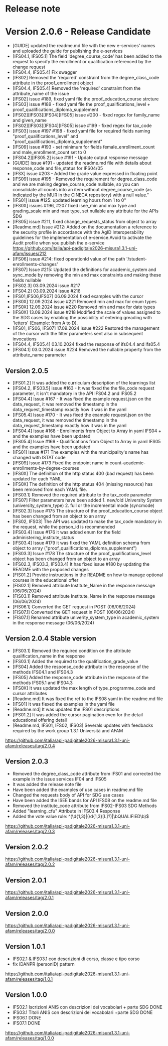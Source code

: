 # Release note

# Version 2.0.6 - Release Candidate
- [GUIDE] updated the readme.md file with the new e-services' names and uploaded the guide for publishing the e-services
- [IFS04.1, IFS05.1] The field 'degree_course_code' has been added to the request to specify the enrollment or qualification referenced by the change request
- [IFS04.4, IFS05.4] Fix swagger
- [IFS02] Removed the 'required' constraint from the degree_class_code attribute in the proof_enrollment object
- [IFS04.4, IFS05.4] Removed the 'required' constraint from the attribute_name of the issue
- [IFS02] issue #189, fixed yaml file the proof_education_course strcture 
- [IFS03] issue #189 - fixed yaml file the  proof_qualifications_level + proof_qualifications_diploma_supplement
- [IFS02][IFS03][IFS04][IFS05] issue #200 - fixed regex for family_name and given_name 
- [IFS02][IFS03][IFS04][IFS05] issue #199 - fixed regex for tax_code
- [IFS03] issue #197 #198 - fixed yaml file for required fields naming "proof_qualifications_level" and "proof_qualifications_diploma_supplement"
- [IFS09] issue #193 - set minimum for fields female_enrollment_count and  male_enrollment_count set to 0
- [IFS04.2][IFS05.2] issue #191 - Update output response message
- [GUIDE] issue #191 - updated the readme.md file with details about response_code and file_status for IFS04/05
- [IFSX] issue #203 - Added the grade value expressed in floating point
- [IFS09] issue #195 - Removed the requirement for degree_class_code and we are making degree_course_code nullable, so you can consolidate all counts into an item without degree_course_code (as indicated by the MUR in the CINECA repository) with a null value."
- [IFS01] issue #125: updated learning hours from 1 to 0"
- [IFS0X] issues  #196, #207 fixed isee_min and max type and grading_scale min and max type, set nullable any attribute for the APIs SDG
- [IFS05] issue #211, fixed change_requests_status from object to array
- [Readme.md]  Issue #212: Added on the documentation a reference to the security profile in accordance with the AgID Interoperability guidelines for the implementation of e-service.Avoid to activate the Audit profile when you publish the e-service https://github.com/italia/api-padigitale2026-misura1.3.1-uni-afam/issues/212
- [IFS06] issue #214: fixed operationId value of the path '/student-enrollments-changes'  
- [IFS07] Issue #215: Updated the definitions for academic_system and sync_mode by removing the min and max constraints and making these fields nullable
- [IFS02.3] 03.09.2024 issue #217
- [IFS04.2] 03.09.2024 issue #216
- [IFS01,IFS06,IFS07] 06.09.2024 fixed examples with the cursor
- [IFS0X] 12.09.2024 issue #221 Removed min and max for enum types
- [IFS0X] 12.09.2024 issue #220 Removed min and max for date types
- [IFS0X] 13.09.2024 issue #218 Modified the scale of values assigned to the SDG cases by enabling the possibility of entering greading with 'letters' (Example: from A to D).
- [IFS01, IFS06, IFS07] 17.09.2024 issue #222 Restored the management of the cursor with the filter parameters sent also in subsequent invocations
- [IFS04.4, IFS05.4] 03.10.2024 fixed the response of ifs04.4 and ifs05.4 
- [IFS04.1] 03.0.2024 issue #224 Removed the nullable property from the attribute_name parameter

## Version 2.0.5
- [IFS01.2] It was added the curriculum description of the learnings list
- [IFS04.2, IFS03.5] issue #163 - It was fixed the the file_code request parameter, it isn't mandatory in the API IFS04.2 and IFS05.2
- [IFS04.4] Issue #167 - It was fixed the example request.json on the data_request, it was removed the timestamp in the data_request_timestamp exactly how it was in the yaml
- [IFS05.4] Issue #170 - It was fixed the example request.json on the data_request, it was removed the timestamp in the data_request_timestamp exactly how it was in the yaml
- [IFS04.4] Issue #168 - Enrollments from Object to  Array in yaml IFS04 + and the examples have been updated
- [IFS05.4] Issue #169 - Qualifications from Object to Array in yaml IFS05 and the examples have been updated
- [IFS01] Issue #171 The examples with the municipality's name has changed with ISTAT code
- [IFS09] Issue #173 Fixed the endpoint name in count-academic-enrollments-by-degree-courses
- [IFS0X] The definition of the http status 400 (bad request) has been updated for each YAML
- [IFS0X] The definition of the http status 404 (missing resource) has been removed from each YAML file.
- [IFS03.1] Removed the required attribute to the tax_code parameter
- [IFS07] Filter parameters have been added 
        1. new/old University System (university_system_type)
        2. full or the incremental mode (syncmode)
- [IFS02.3] Issue #175 The structure of the proof_education_course object has been changed from an object to an array
- [IFS02, IFS03] The API was updated to make the tax_code mandatory in the request, while the person_id is recommended
- [IFS03.4] Issue #176 it was added enum for the field administering_institute_status
- [IFS03.4] Issue #179 it was fixed the YAML definition schema from object to array ("proof_qualifications_diploma_supplement")
- [IFS03.3] Issue #178 The structure of the proof_qualifications_level object has been changed from an object to an array
- [IFS02.3, IFS03.3, IFS03.4] It has fixed issue #180 by updating the README with the proposed changes
- [FIS01.2] Provide instructions in the README on how to manage optional courses in the educational offer
- [FIS02.1] Removed attribute Institute_Name in the response message (06/06/2024)
- [FIS03.1] Removed attribute Institute_Name in the response message (06/06/2024)
- [FIS06.1] Converted the GET request in POST (06/06/2024)
- [FIS07.1] Converted the GET request in POST (06/06/2024)
- [FIS07.1] Renamed attribute univerity_system_type in academic_system in the response message (06/06/2024)


## Version 2.0.4 Stable version

- [IFS03.1] Removed the required condition on the attribute qualification_name in the response
- [IFS03.1] Added the required to the qualification_grade_value
- [IFS04] Added the response_code attribute in the response of the methods IFS04.1 and IFS04.3
- [IFS05] Added the response_code attribute in the response of the methods IFS05.1 and IFS04.3
- [IFS0X] It was updated the max length of type_programme_code and cursor attributes
- [Readme.md] It was fixed the ref to the IFS08 yaml in the readme.md file
- [IFS01] It was fiexed the examples in the yaml file
- [Readme.md] It was updated the IFS01 descriptions
- [IFS01.2] It was added the cursor pagination even for the detail educational offering detail
- [Readme.md, IFS01, IFS02, IFS03] Severals updates with feedbacks required by the work group 1.3.1 Università and AFAM 

https://github.com/italia/api-padigitale2026-misura1.3.1-uni-afam/releases/tag/2.0.4

## Version 2.0.3

- Removed the degree_class_code attribute from IFS01 and corrected the example in the issue services IF04 and IFS05
- It was added the release note file
- Have been added the examples of use cases in readme.md file
- Changed the requests body of API for SDG use cases
- Have been added the ISEE bands for API IFS08 on the readme.md file
- Removed the institute_code attribute from IFS02-IFS03 SDG Methods 
- Added "learning_cfu" Attribute in IFS03.4 Response 
- Added the vote value rule: ^(\d{1,3}|(\d{1,3}[L]?)|\bQUALIFIED\b)$

https://github.com/italia/api-padigitale2026-misura1.3.1-uni-afam/releases/tag/2.0.3

## Version 2.0.2

https://github.com/italia/api-padigitale2026-misura1.3.1-uni-afam/releases/tag/2.0.2

## Version 2.0.1

https://github.com/italia/api-padigitale2026-misura1.3.1-uni-afam/releases/tag/2.0.1

## Version 2.0.0

https://github.com/italia/api-padigitale2026-misura1.3.1-uni-afam/releases/tag/2.0.0

## Version 1.0.1

- IFS02.1 & IFS03.1 con descrizioni di corso, classe e tipo corso
- fix IDANPR (personID) pattern

https://github.com/italia/api-padigitale2026-misura1.3.1-uni-afam/releases/tag/1.0.1

## Version 1.0.0

- IFS02.1 Iscrizioni ANIS con descrizioni dei vocabolari + parte SDG DONE
- IFS03.1 Titoli ANIS con descrizioni dei vocabolari +parte SDG DONE
- IFS06.1 DONE
- IFS07.1 DONE

https://github.com/italia/api-padigitale2026-misura1.3.1-uni-afam/releases/tag/1.0.0
